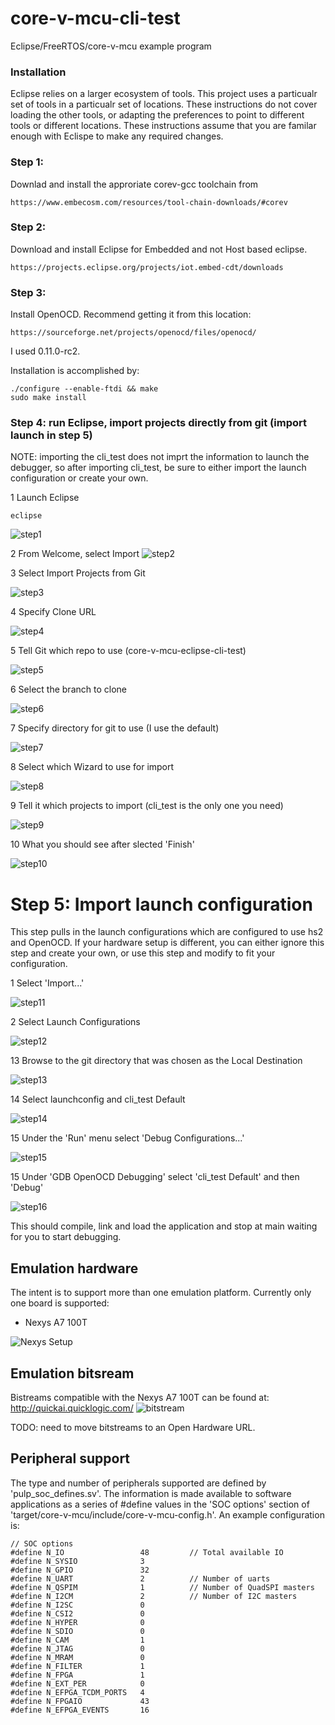 # core-v-mcu-cli-test
Eclipse/FreeRTOS/core-v-mcu example program

### Installation
Eclipse relies on a larger ecosystem of tools.  This project uses a particualr set of tools in a particualr set of locations.  These instructions do not cover loading the other tools, or adapting the preferences to point to different tools or different locations.  These instructions assume that you are familar enough with Eclispe to make any required changes.
### Step 1:
Downlad and install the approriate corev-gcc toolchain from
~~~
https://www.embecosm.com/resources/tool-chain-downloads/#corev
~~~

### Step 2: 
Download and install Eclipse for Embedded and not Host based eclipse.  
~~~
https://projects.eclipse.org/projects/iot.embed-cdt/downloads
~~~

### Step 3:
Install OpenOCD.  Recommend getting it from this location:
~~~
https://sourceforge.net/projects/openocd/files/openocd/
~~~
I used 0.11.0-rc2.

Installation is accomplished by:
~~~
./configure --enable-ftdi && make
sudo make install
~~~ 


### Step 4: run Eclipse, import projects directly from git (import launch in step 5)

NOTE: importing the cli_test does not imprt the information to launch the debugger, so after importing cli_test, be sure to either import the launch configuration or create your own.

1 Launch Eclipse
~~~
eclipse
~~~
![step1](./images/1-IDE-Launcher.png)

2 From Welcome, select Import
![step2](./images/2-Welcome.png)

3 Select Import Projects from Git

![step3](./images/3-Import.png)

4 Specify Clone URL

![step4](./images/4-ImportFromGit.png)

5 Tell Git which repo to use (core-v-mcu-eclipse-cli-test)

![step5](./images/5-RepoName.png)

6 Select the branch to clone

![step6](./images/6-BranchName.png)

7 Specify directory for git to use (I use the default)

![step7](./images/7-LocalDestination.png)

8 Select which Wizard to use for import

![step8](./images/8-SelectWizard.png)

9 Tell it which projects to import (cli_test is the only one you need)

![step9](./images/9-ImportProjects.png)

10 What you should see after slected 'Finish'

![step10](./images/10-ProjectsAreSetup.png)

# Step 5: Import launch configuration
This step pulls in the launch configurations which are configured to use hs2 and OpenOCD.
If your hardware setup is different, you can either ignore this step and create your own, or use this step and modify to fit your configuration.

1 Select 'Import...'

![step11](./images/11-ImportLaunch.png)

2 Select Launch Configurations

![step12](./images/12-SelectLaunchConfig.png)

13 Browse to the git directory that was chosen as the Local Destination

![step13](./images/13-ImportLaunchConfigurations.png)

14 Select launchconfig and cli_test Default

![step14](./images/14-SelectLaunchConfigurations.png)

15 Under the 'Run' menu select 'Debug Configurations...'

![step15](./images/15-DebugConfig.png)

15 Under 'GDB OpenOCD Debugging'  select 'cli_test Default' and then 'Debug'

![step16](./images/16-cli_testDefault.png)

This should compile, link and load the application and stop at main waiting for you to start debugging.


## Emulation hardware
The intent is to support more than one emulation platform.
Currently only one board is supported:

* Nexys A7 100T

![Nexys Setup](./images/nexys-setup.png)

## Emulation bitsream
Bistreams compatible with the Nexys A7 100T can be found at:
http://quickai.quicklogic.com/
![bitstream](./images/bit-stream-url.png)

TODO: need to move bitstreams to an Open Hardware URL.

## Peripheral support
The type and number of peripherals supported are defined by 'pulp_soc_defines.sv'.
The information is made available to software applications as a series of #define values in the 'SOC options' section of 'target/core-v-mcu/include/core-v-mcu-config.h'.
An example configuration is:
~~~
// SOC options
#define N_IO                 48         // Total available IO
#define N_SYSIO              3
#define N_GPIO               32
#define N_UART               2          // Number of uarts
#define N_QSPIM              1          // Number of QuadSPI masters
#define N_I2CM               2          // Number of I2C masters
#define N_I2SC               0
#define N_CSI2               0
#define N_HYPER              0
#define N_SDIO               0
#define N_CAM                1
#define N_JTAG               0
#define N_MRAM               0
#define N_FILTER             1
#define N_FPGA               1
#define N_EXT_PER            0
#define N_EFPGA_TCDM_PORTS   4
#define N_FPGAIO             43
#define N_EFPGA_EVENTS       16
~~~
